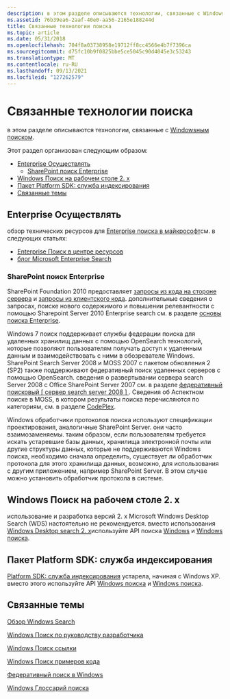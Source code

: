 ```yaml
---
description: в этом разделе описываются технологии, связанные с Windowsным поиском.
ms.assetid: 76b39ea6-2aaf-40e0-aa56-2165e188244d
title: Связанные технологии поиска
ms.topic: article
ms.date: 05/31/2018
ms.openlocfilehash: 704f8a03738958e19712ff8cc4566e4b7f7396ca
ms.sourcegitcommit: d75fc10b9f0825bbe5ce5045c90d4045e3c53243
ms.translationtype: MT
ms.contentlocale: ru-RU
ms.lasthandoff: 09/13/2021
ms.locfileid: "127262579"
---
```

# <a name="related-search-technologies"></a>Связанные технологии поиска

в этом разделе описываются технологии, связанные с [Windowsным поиском](-search-3x-wds-overview.md).

Этот раздел организован следующим образом:

-   [Enterprise Осуществлять](#enterprise-search)
    -   [SharePoint поиск Enterprise](#sharepoint-enterprise-search)
-   [Windows Поиск на рабочем столе 2. x](#windows-desktop-search-2x)
-   [Пакет Platform SDK: служба индексирования](#platform-sdk-indexing-service)
-   [Связанные темы](#related-topics)

## <a name="enterprise-search"></a>Enterprise Осуществлять

обзор технических ресурсов для [Enterprise поиска в майкрософт](https://www.microsoft.com/enterprisesearch/en/us/default.aspx)см. в следующих статьях:

-   [Enterprise Поиск в центре ресурсов](https://developer.microsoft.com/office/docs)
-   [блог Microsoft Enterprise Search](https://blogs.msdn.com/b/enterprisesearch/rss.aspx)

### <a name="sharepoint-enterprise-search"></a>SharePoint поиск Enterprise

SharePoint Foundation 2010 предоставляет [запросы из кода на стороне сервера](/previous-versions/office/developer/sharepoint-2010/ee536691(v=office.14)) и [запросы из клиентского кода](/previous-versions/office/developer/sharepoint-2010/ee539764(v=office.14)). дополнительные сведения о запросах, поиске нового содержимого и повышении релевантности с помощью Sharepoint Server 2010 Enterprise search см. в разделе [основы поиска Enterprise](/previous-versions/office/ee554857(v=office.14)).

Windows 7 поиск поддерживает службы федерации поиска для удаленных хранилищ данных с помощью OpenSearch технологий, которые позволяют пользователям получать доступ к удаленным данным и взаимодействовать с ними в обозревателе Windows. SharePoint Search Server 2008 и MOSS 2007 с пакетом обновления 2 (SP2) также поддерживают федеративный поиск удаленных серверов с помощью OpenSearch. сведения о развертывании сервера search Server 2008 с Office SharePoint Server 2007 см. в разделе [федеративный поисковый \[ сервер search server 2008 \] ](/previous-versions/office/bb931109(v=office.14)). Сведения об Аспектном поиске в MOSS, в котором результаты поиска перечисляются по категориям, см. в разделе [CodePlex](https://www.codeplex.com/FacetedSearch).

Windows обработчики протоколов поиска используют спецификации проектирования, аналогичные SharePoint Server. они часто взаимозаменяемы. таким образом, если пользователям требуется искать устаревшие базы данных, хранилища электронной почты или другие структуры данных, которые не поддерживаются Windows поиска, необходимо сначала определить, существует ли обработчик протокола для этого хранилища данных, возможно, для использования с другим приложением, например SharePoint Server. В этом случае можно установить обработчик протокола в системе.

## <a name="windows-desktop-search-2x"></a>Windows Поиск на рабочем столе 2. x

использование и разработка версий 2. x Microsoft Windows Desktop Search (WDS) настоятельно не рекомендуется. вместо использования [Windows Desktop search 2. x](../lwef/-search-2x-wds-overview.md)используйте API поиска [Windows](-search-3x-wds-overview.md) и [Windows поиска](-search-reference-entry-page.md).

## <a name="platform-sdk-indexing-service"></a>Пакет Platform SDK: служба индексирования

[Platform SDK: служба индексирования](/previous-versions/windows/desktop/indexsrv/indexsrv-portal) устарела, начиная с Windows XP. вместо этого используйте API [Windows поиска](-search-3x-wds-overview.md) и [Windows поиска](-search-reference-entry-page.md).

## <a name="related-topics"></a>Связанные темы

<dl> <dt>

[Обзор Windows Search](-search-3x-wds-overview.md)
</dt> <dt>

[Windows Поиск по руководству разработчика](-search-developers-guide-entry-page.md)
</dt> <dt>

[Windows Поиск ссылки](-search-reference-entry-page.md)
</dt> <dt>

[Windows Поиск примеров кода](-search-samples-ovw.md)
</dt> <dt>

[Федеративный поиск в Windows](-search-federated-search-overview.md)
</dt> <dt>

[Windows Глоссарий поиска](search-glossary.md)
</dt> </dl>

 

 
